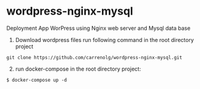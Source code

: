 # wordpress-nginx-mysql
Deployment App WorPress using Nginx web server and Mysql data base

1. Download wordpress files run following command in the root directory project
```
git clone https://github.com/carrenolg/wordpress-nginx-mysql.git 
```

2. run docker-compose in the root directory project: 
```
$ docker-compose up -d
```
